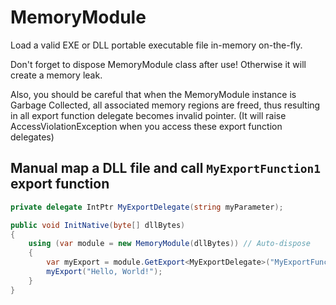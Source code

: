 # MemoryModule

Load a valid EXE or DLL portable executable file in-memory on-the-fly.

Don't forget to dispose MemoryModule class after use! Otherwise it will create a memory leak.

Also, you should be careful that when the MemoryModule instance is Garbage Collected, all associated memory regions are freed, thus resulting in all export function delegate becomes invalid pointer. (It will raise AccessViolationException when you access these export function delegates)

## Manual map a DLL file and call `MyExportFunction1` export function

```csharp
private delegate IntPtr MyExportDelegate(string myParameter);

public void InitNative(byte[] dllBytes)
{
    using (var module = new MemoryModule(dllBytes)) // Auto-dispose
    {
        var myExport = module.GetExport<MyExportDelegate>("MyExportFunction1");
        myExport("Hello, World!");
    }
}
```
